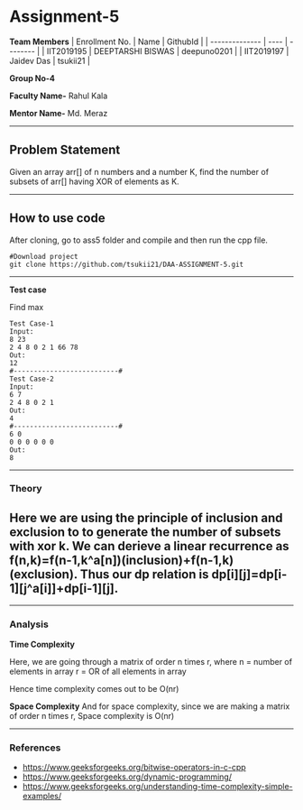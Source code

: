 # Assignment-5

**Team Members**
|   Enrollment No.  |   Name   | GithubId |
|   --------------  |   ----   | -------- |
|    IIT2019195  |   DEEPTARSHI BISWAS | deepuno0201 |
|    IIT2019197  |   Jaidev Das | tsukii21  | 

**Group No-4**

**Faculty Name-** Rahul Kala

**Mentor Name-** Md. Meraz

---
## Problem Statement
Given an array arr[] of n numbers and a number K, find the number of subsets of arr[] having XOR of elements as K.

---
## How to use code
After cloning, go to ass5 folder and compile and then run the cpp file.
```
#Download project
git clone https://github.com/tsukii21/DAA-ASSIGNMENT-5.git
```
---

**Test case**

Find max
```
Test Case-1
Input:
8 23
2 4 8 0 2 1 66 78
Out:
12
#--------------------------#
Test Case-2
Input:
6 7
2 4 8 0 2 1
Out:
4
#--------------------------#
6 0
0 0 0 0 0 0
Out:
8
```
---

### Theory
Here we are using the principle of inclusion and exclusion to to generate the number of subsets  with xor k. We can derieve a linear recurrence as
f(n,k)=f(n-1,k^a[n])(inclusion)+f(n-1,k)(exclusion).
Thus our dp relation is dp[i][j]=dp[i-1][j^a[i]]+dp[i-1][j].
---

---

### Analysis

**Time Complexity**

Here, we are going through a matrix of order n times r, where
	n = number of elements in array
r = OR of all elements in array 

Hence time complexity comes out to be O(nr)

**Space Complexity**
And for space complexity, since we are making a matrix of order n times r,
Space complexity is O(nr)


---

### References

- https://www.geeksforgeeks.org/bitwise-operators-in-c-cpp
- https://www.geeksforgeeks.org/dynamic-programming/
- https://www.geeksforgeeks.org/understanding-time-complexity-simple-examples/

